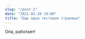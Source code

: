 ```yaml
---
slug: "/post-2"
date: "2021-01-20 19:00"
title: "Еще одна тестовая страница"
---
```


Опа, работает!